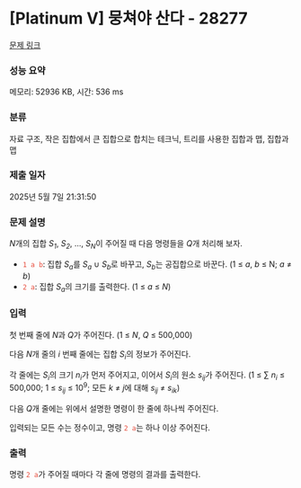 # [Platinum V] 뭉쳐야 산다 - 28277 

[문제 링크](https://www.acmicpc.net/problem/28277) 

### 성능 요약

메모리: 52936 KB, 시간: 536 ms

### 분류

자료 구조, 작은 집합에서 큰 집합으로 합치는 테크닉, 트리를 사용한 집합과 맵, 집합과 맵

### 제출 일자

2025년 5월 7일 21:31:50

### 문제 설명

<p><var>N</var>개의 집합 <var>S<sub>1</sub></var>, <var>S<sub>2</sub></var>, …, <var>S<sub>N</sub></var>이 주어질 때 다음 명령들을 <var>Q</var>개 처리해 보자.</p>

<ul>
	<li><span style="color:#e74c3c;"><code>1 a b</code></span>: 집합 <var>S<sub>a</sub></var>를 <var>S<sub>a</sub></var> ∪ <var>S<sub>b</sub></var>로 바꾸고, <var>S<sub>b</sub></var>는 공집합으로 바꾼다. (1 ≤ <var>a</var>, <var>b</var> ≤ N; <var>a</var> ≠ <var>b</var>)</li>
	<li><span style="color:#e74c3c;"><code>2 a</code></span>: 집합 <var>S<sub>a</sub></var>의 크기를 출력한다. (1 ≤ <var>a</var> ≤ <var>N</var>)</li>
</ul>

### 입력 

 <p>첫 번째 줄에 <var>N</var>과 <var>Q</var>가 주어진다. (1 ≤ <var>N</var>, <var>Q</var> ≤ 500,000)</p>

<p>다음 <var>N</var>개 줄의 <var>i</var> 번째 줄에는 집합 <var>S<sub>i</sub></var>의 정보가 주어진다.</p>

<p>각 줄에는 <var>S<sub>i</sub></var>의 크기 <var>n<sub>i</sub></var>가 먼저 주어지고, 이어서 <var>S<sub>i</sub></var>의 원소 <var>s<sub>ij</sub></var>가 주어진다. (1 ≤ ∑ <var>n<sub>i</sub></var> ≤ 500,000; 1 ≤ <var>s<sub>ij</sub></var> ≤ 10<sup>9</sup>; 모든 <var>k</var> ≠ <var>j</var>에 대해 <var>s<sub>ij</sub></var> ≠ <var>s<sub>ik</sub></var>)</p>

<p>다음 <var>Q</var>개 줄에는 위에서 설명한 명령이 한 줄에 하나씩 주어진다.</p>

<p>입력되는 모든 수는 정수이고, 명령 <span style="color:#e74c3c;"><code>2 a</code></span>는 하나 이상 주어진다.</p>

### 출력 

 <p>명령 <span style="color:#e74c3c;"><code>2 a</code></span>가 주어질 때마다 각 줄에 명령의 결과를 출력한다.</p>

